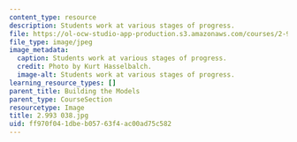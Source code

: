 ```yaml
---
content_type: resource
description: Students work at various stages of progress.
file: https://ol-ocw-studio-app-production.s3.amazonaws.com/courses/2-993-special-topics-in-mechanical-engineering-the-art-and-science-of-boat-design-january-iap-2007/ff970f041dbeb05763f4ac00ad75c582_2993038.jpg
file_type: image/jpeg
image_metadata:
  caption: Students work at various stages of progress.
  credit: Photo by Kurt Hasselbalch.
  image-alt: Students work at various stages of progress.
learning_resource_types: []
parent_title: Building the Models
parent_type: CourseSection
resourcetype: Image
title: 2.993 038.jpg
uid: ff970f04-1dbe-b057-63f4-ac00ad75c582
---
```

